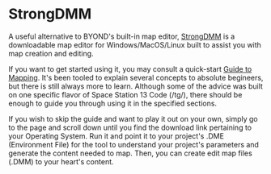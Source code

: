 # StrongDMM

A useful alternative to BYOND's built-in map editor, [StrongDMM] is a downloadable map editor for Windows/MacOS/Linux built to assist you with map creation and editing.

If you want to get started using it, you may consult a quick-start [Guide to Mapping]. It's been tooled to explain several concepts to absolute begineers, but there is still always more to learn. Although some of the advice was built on one specific flavor of Space Station 13 Code (/tg/), there should be enough to guide you through using it in the specified sections.

If you wish to skip the guide and want to play it out on your own, simply go to the page and scroll down until you find the download link pertaining to your Operating System. Run it and point it to your project's .DME (Environment File) for the tool to understand your project's parameters and generate the content needed to map. Then, you can create edit map files (.DMM) to your heart's content.

[StrongDMM]: https://github.com/SpaiR/StrongDMM
[Guide to Mapping]: https://hackmd.io/@tgstation/SyVma0dS5
